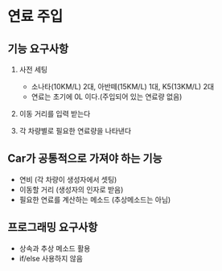 # 연료 주입

## 기능 요구사항
1. 사전 세팅
    - 소나타(10KM/L) 2대, 아반떼(15KM/L) 1대, K5(13KM/L) 2대
    - 연료는 초기에 0L 이다.(주입되어 있는 연료량 없음)
    
2. 이동 거리를 입력 받는다

3. 각 차량별로 필요한 연료량을 나타낸다

## Car가 공통적으로 가져야 하는 기능
- 연비 (각 차량이 생성자에서 셋팅)
- 이동할 거리 (생성자의 인자로 받음)
- 필요한 연료를 계산하는 메소드 (추상메소드는 아님)

## 프로그래밍 요구사항
- 상속과 추상 메소드 활용
- if/else 사용하지 않음

